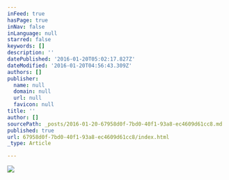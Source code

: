 ```yaml
---
inFeed: true
hasPage: true
inNav: false
inLanguage: null
starred: false
keywords: []
description: ''
datePublished: '2016-01-20T05:02:17.827Z'
dateModified: '2016-01-20T04:56:43.309Z'
authors: []
publisher:
  name: null
  domain: null
  url: null
  favicon: null
title: ''
author: []
sourcePath: _posts/2016-01-20-67958d0f-7bd0-40f1-93a8-ec4609d61cc8.md
published: true
url: 67958d0f-7bd0-40f1-93a8-ec4609d61cc8/index.html
_type: Article

---
```

![](https://the-grid-user-content.s3-us-west-2.amazonaws.com/ade1b143-01ae-4938-bfa2-d1bb44af4256.jpg)